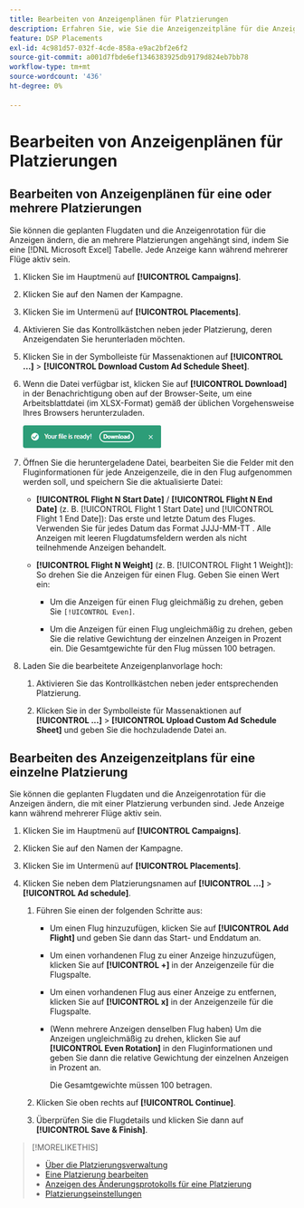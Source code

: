 ```yaml
---
title: Bearbeiten von Anzeigenplänen für Platzierungen
description: Erfahren Sie, wie Sie die Anzeigenzeitpläne für die Anzeigen ändern, die an Platzierungen angehängt sind.
feature: DSP Placements
exl-id: 4c981d57-032f-4cde-858a-e9ac2bf2e6f2
source-git-commit: a001d7fbde6ef1346383925db9179d824eb7bb78
workflow-type: tm+mt
source-wordcount: '436'
ht-degree: 0%

---
```


# Bearbeiten von Anzeigenplänen für Platzierungen

## Bearbeiten von Anzeigenplänen für eine oder mehrere Platzierungen

Sie können die geplanten Flugdaten und die Anzeigenrotation für die Anzeigen ändern, die an mehrere Platzierungen angehängt sind, indem Sie eine [!DNL Microsoft Excel] Tabelle. Jede Anzeige kann während mehrerer Flüge aktiv sein.

1. Klicken Sie im Hauptmenü auf **[!UICONTROL Campaigns]**.

1. Klicken Sie auf den Namen der Kampagne.

1. Klicken Sie im Untermenü auf **[!UICONTROL Placements]**.

1. Aktivieren Sie das Kontrollkästchen neben jeder Platzierung, deren Anzeigendaten Sie herunterladen möchten.

1. Klicken Sie in der Symbolleiste für Massenaktionen auf **[!UICONTROL ...]** > **[!UICONTROL Download Custom Ad Schedule Sheet]**.

1. Wenn die Datei verfügbar ist, klicken Sie auf **[!UICONTROL Download]** in der Benachrichtigung oben auf der Browser-Seite, um eine Arbeitsblattdatei (im XLSX-Format) gemäß der üblichen Vorgehensweise Ihres Browsers herunterzuladen.

   ![Herunterladen von vorbereitenden Benachrichtigungen](/help/dsp/assets/download-ready.png "Herunterladen von vorbereitenden Benachrichtigungen")

1. Öffnen Sie die heruntergeladene Datei, bearbeiten Sie die Felder mit den Fluginformationen für jede Anzeigenzeile, die in den Flug aufgenommen werden soll, und speichern Sie die aktualisierte Datei:

   * **[!UICONTROL Flight N Start Date]** / **[!UICONTROL Flight N End Date]** (z. B. [!UICONTROL Flight 1 Start Date] und [!UICONTROL Flight 1 End Date]): Das erste und letzte Datum des Fluges. Verwenden Sie für jedes Datum das Format JJJJ-MM-TT . Alle Anzeigen mit leeren Flugdatumsfeldern werden als nicht teilnehmende Anzeigen behandelt.

   * **[!UICONTROL Flight N Weight]** (z. B. [!UICONTROL Flight 1 Weight]): So drehen Sie die Anzeigen für einen Flug. Geben Sie einen Wert ein:

      * Um die Anzeigen für einen Flug gleichmäßig zu drehen, geben Sie `[!UICONTROL Even]`.

      * Um die Anzeigen für einen Flug ungleichmäßig zu drehen, geben Sie die relative Gewichtung der einzelnen Anzeigen in Prozent ein. Die Gesamtgewichte für den Flug müssen 100 betragen.

1. Laden Sie die bearbeitete Anzeigenplanvorlage hoch:

   1. Aktivieren Sie das Kontrollkästchen neben jeder entsprechenden Platzierung.

   1. Klicken Sie in der Symbolleiste für Massenaktionen auf **[!UICONTROL ...]** > **[!UICONTROL Upload Custom Ad Schedule Sheet]** und geben Sie die hochzuladende Datei an.

## Bearbeiten des Anzeigenzeitplans für eine einzelne Platzierung

<!-- Some placements don't have this option. Clarify which placement types aren't eligible -- just simple ad serving placements (PG ones seem okay)? And anything else? -->

Sie können die geplanten Flugdaten und die Anzeigenrotation für die Anzeigen ändern, die mit einer Platzierung verbunden sind. Jede Anzeige kann während mehrerer Flüge aktiv sein.

1. Klicken Sie im Hauptmenü auf **[!UICONTROL Campaigns]**.

1. Klicken Sie auf den Namen der Kampagne.

1. Klicken Sie im Untermenü auf **[!UICONTROL Placements]**.

1. Klicken Sie neben dem Platzierungsnamen auf  **[!UICONTROL ...]** > **[!UICONTROL Ad schedule]**.

   1. Führen Sie einen der folgenden Schritte aus:

      * Um einen Flug hinzuzufügen, klicken Sie auf **[!UICONTROL Add Flight]** und geben Sie dann das Start- und Enddatum an.

      * Um einen vorhandenen Flug zu einer Anzeige hinzuzufügen, klicken Sie auf **[!UICONTROL +]** in der Anzeigenzeile für die Flugspalte.

      * Um einen vorhandenen Flug aus einer Anzeige zu entfernen, klicken Sie auf **[!UICONTROL x]** in der Anzeigenzeile für die Flugspalte.

      * (Wenn mehrere Anzeigen denselben Flug haben) Um die Anzeigen ungleichmäßig zu drehen, klicken Sie auf **[!UICONTROL Even Rotation]** in den Fluginformationen und geben Sie dann die relative Gewichtung der einzelnen Anzeigen in Prozent an.

        Die Gesamtgewichte müssen 100 betragen.

   1. Klicken Sie oben rechts auf **[!UICONTROL Continue]**.

   1. Überprüfen Sie die Flugdetails und klicken Sie dann auf **[!UICONTROL Save & Finish]**.

>[!MORELIKETHIS]
>
>* [Über die Platzierungsverwaltung](placement-about.md)
>* [Eine Platzierung bearbeiten](placement-edit.md)
>* [Anzeigen des Änderungsprotokolls für eine Platzierung](placement-change-log.md)
>* [Platzierungseinstellungen](placement-settings.md)
